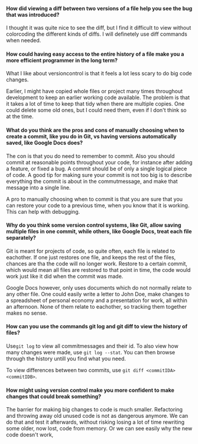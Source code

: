#### How did viewing a diff between two versions of a file help you see the bug that was introduced?

I thought it was quite nice to see the diff, but I find it difficult to view
without colorcoding the different kinds of diffs. I will definetely use diff
commands when needed.

#### How could having easy access to the entire history of a file make you a more efficient programmer in the long term?

What I like about versioncontrol is that it feels a lot less scary to do big
code changes.


Earlier, I might have copied whole files or project many times throughout
development to keep an earlier working code available. The problem is that it
takes a lot of time to keep that tidy when there are multiple copies. One could
delete some old ones, but I could need them, even if I don't think so at the
time.

#### What do you think are the pros and cons of manually choosing when to create a commit, like you do in Git, vs having versions automatically saved, like Google Docs does?

The con is that you do need to remember to commit. Also you should commit at
reasonable points throughout your code, for instance after adding a feature, or
fixed a bug. A commit should be of only a single logical piece of code. A good
tip for making sure your commit is not too big is to describe everything the
commit is about in the commutmessage, and make that message into a single line.

A pro to manually choosing when to commit is that you are sure that you can
restore your code to a previous time, when you know that it is working. This can
help with debugging.

#### Why do you think some version control systems, like Git, allow saving multiple files in one commit, while others, like Google Docs, treat each file separately?

Git is meant for projects of code, so quite often, each file is related to
eachother. If one just restores one file, and keeps the rest of the files,
chances are tha the code will no longer work. Restore to a certain commit, which
would mean all files are restored to that point in time, the code would work
just like it did when the commit was made.

Google Docs however, only uses documents which do not normally relate to any
other file. One could easily write a letter to John Doe, make changes to a
spreadsheet of personal economy and a presentation for work, all within an
afternoon. None of them relate to eachother, so tracking them together makes no
sense.

#### How can you use the commands git log and git diff to view the history of files?

Use`git log` to view all commitmessages and their id. To also view how many
changes were made, use `git log --stat`. You can then browse through the history
untill you find what you need.

  To view differences between two commits, use `git diff <commitIDA>
  <commitIDB>`.

#### How might using version control make you more confident to make changes that could break something?

The barrier for making big changes to code is much smaller. Refactoring and
throwing away old unused code is not as dangerous anymore. We can do that and
test it afterwards, without risking losing a lot of time rewriting some older,
now lost, code from memory. Or we can see easily why the new code doesn't work,
  <!-- when viewing it side-by-side our old code.  -->

